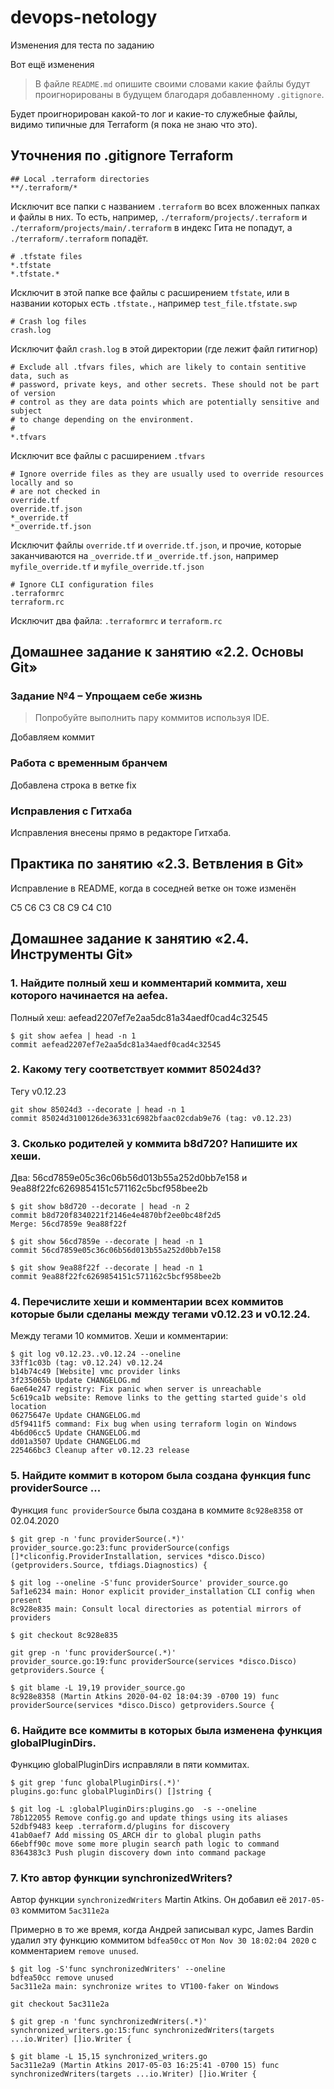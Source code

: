# devops-netology

Изменения для теста по заданию

Вот ещё изменения

> В файле `README.md` опишите своими словами какие файлы будут проигнорированы в будущем благодаря добавленному `.gitignore`.

Будет проигнорирован какой-то лог и какие-то служебные файлы, видимо типичные для Terraform (я пока не знаю что это).

## Уточнения по .gitignore Terraform 

```
## Local .terraform directories
**/.terraform/*
```
Исключит все папки с названием `.terraform` во всех вложенных папках и файлы в них.
То есть, например, `./terraform/projects/.terraform` и `./terraform/projects/main/.terraform` в индекс Гита не попадут, а `./terraform/.terraform` попадёт.

```
# .tfstate files
*.tfstate
*.tfstate.*
```
Исключит в этой папке все файлы с расширением `tfstate`, или в названии которых есть `.tfstate.`, например `test_file.tfstate.swp`

```
# Crash log files
crash.log
```
Исключит файл `crash.log` в этой директории (где лежит файл гитигнор)

```
# Exclude all .tfvars files, which are likely to contain sentitive data, such as
# password, private keys, and other secrets. These should not be part of version 
# control as they are data points which are potentially sensitive and subject 
# to change depending on the environment.
#
*.tfvars
```
Исключит все файлы с расширением `.tfvars` 


```
# Ignore override files as they are usually used to override resources locally and so
# are not checked in
override.tf
override.tf.json
*_override.tf
*_override.tf.json
```
Исключит  файлы `override.tf` и `override.tf.json`, и прочие, которые заканчиваются на `_override.tf` и `_override.tf.json`, например `myfile_override.tf` и `myfile_override.tf.json` 

```
# Ignore CLI configuration files
.terraformrc
terraform.rc
```
Исключит два файла: `.terraformrc` и `terraform.rc` 

## Домашнее задание к занятию «2.2. Основы Git»

### Задание №4 – Упрощаем себе жизнь

> Попробуйте выполнить пару коммитов используя IDE.

Добавляем коммит

### Работа с временным бранчем

Добавлена строка в ветке fix

### Исправления с Гитхаба

Исправления внесены прямо в редакторе Гитхаба.


## Практика по занятию «2.3. Ветвления в Git»

Исправление в README, когда в соседней ветке он тоже изменён

C5
C6
C3
C8
C9
C4
C10

## Домашнее задание к занятию «2.4. Инструменты Git»

### 1. Найдите полный хеш и комментарий коммита, хеш которого начинается на aefea.

Полный хеш: aefead2207ef7e2aa5dc81a34aedf0cad4c32545

```
$ git show aefea | head -n 1
commit aefead2207ef7e2aa5dc81a34aedf0cad4c32545
```

### 2. Какому тегу соответствует коммит 85024d3?

Тегу v0.12.23

```
git show 85024d3 --decorate | head -n 1
commit 85024d3100126de36331c6982bfaac02cdab9e76 (tag: v0.12.23)
```

### 3. Сколько родителей у коммита b8d720? Напишите их хеши.

Два: 56cd7859e05c36c06b56d013b55a252d0bb7e158 и 9ea88f22fc6269854151c571162c5bcf958bee2b

```
$ git show b8d720 --decorate | head -n 2
commit b8d720f8340221f2146e4e4870bf2ee0bc48f2d5
Merge: 56cd7859e 9ea88f22f
```
```
$ git show 56cd7859e --decorate | head -n 1
commit 56cd7859e05c36c06b56d013b55a252d0bb7e158
```
```
$ git show 9ea88f22f --decorate | head -n 1
commit 9ea88f22fc6269854151c571162c5bcf958bee2b
```

### 4. Перечислите хеши и комментарии всех коммитов которые были сделаны между тегами v0.12.23 и v0.12.24.

Между тегами 10 коммитов. Хеши и комментарии:
```
$ git log v0.12.23..v0.12.24 --oneline
33ff1c03b (tag: v0.12.24) v0.12.24
b14b74c49 [Website] vmc provider links
3f235065b Update CHANGELOG.md
6ae64e247 registry: Fix panic when server is unreachable
5c619ca1b website: Remove links to the getting started guide's old location
06275647e Update CHANGELOG.md
d5f9411f5 command: Fix bug when using terraform login on Windows
4b6d06cc5 Update CHANGELOG.md
dd01a3507 Update CHANGELOG.md
225466bc3 Cleanup after v0.12.23 release
```

### 5. Найдите коммит в котором была создана функция func providerSource ...

Функция `func providerSource` была создана в коммите `8c928e8358` от 02.04.2020

```
$ git grep -n 'func providerSource(.*)'
provider_source.go:23:func providerSource(configs []*cliconfig.ProviderInstallation, services *disco.Disco) (getproviders.Source, tfdiags.Diagnostics) {
```

```
$ git log --oneline -S'func providerSource' provider_source.go
5af1e6234 main: Honor explicit provider_installation CLI config when present
8c928e835 main: Consult local directories as potential mirrors of providers
```

`$ git checkout 8c928e835`

```
git grep -n 'func providerSource(.*)'
provider_source.go:19:func providerSource(services *disco.Disco) getproviders.Source {
```

```
$ git blame -L 19,19 provider_source.go
8c928e8358 (Martin Atkins 2020-04-02 18:04:39 -0700 19) func providerSource(services *disco.Disco) getproviders.Source {
```

### 6. Найдите все коммиты в которых была изменена функция globalPluginDirs.

Функцию globalPluginDirs исправляли в пяти коммитах.

```
$ git grep 'func globalPluginDirs(.*)'
plugins.go:func globalPluginDirs() []string {
```
```
$ git log -L :globalPluginDirs:plugins.go  -s --oneline
78b122055 Remove config.go and update things using its aliases
52dbf9483 keep .terraform.d/plugins for discovery
41ab0aef7 Add missing OS_ARCH dir to global plugin paths
66ebff90c move some more plugin search path logic to command
8364383c3 Push plugin discovery down into command package
```

### 7. Кто автор функции synchronizedWriters?

Автор функции `synchronizedWriters` Martin Atkins. Он добавил её  `2017-05-03` коммитом `5ac311e2a`

Примерно в то же время, когда Андрей записывал курс, James Bardin удалил эту функцию коммитом `bdfea50cc` от `Mon Nov 30 18:02:04 2020` с комментарием `remove unused`.

```
$ git log -S'func synchronizedWriters' --oneline
bdfea50cc remove unused
5ac311e2a main: synchronize writes to VT100-faker on Windows
```
`git checkout 5ac311e2a`
``` 
$ git grep -n 'func synchronizedWriters(.*)'
synchronized_writers.go:15:func synchronizedWriters(targets ...io.Writer) []io.Writer {
```
```
$ git blame -L 15,15 synchronized_writers.go
5ac311e2a9 (Martin Atkins 2017-05-03 16:25:41 -0700 15) func synchronizedWriters(targets ...io.Writer) []io.Writer {
```